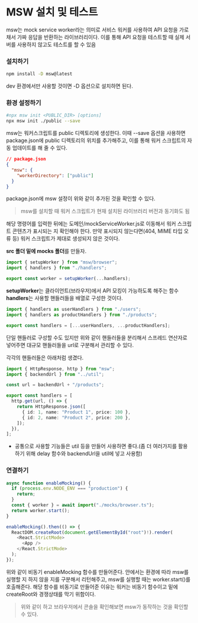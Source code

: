 # MSW 설치 및 테스트

msw는 mock service worker라는 의미로 서비스 워커를 사용하여 API 요청을 가로채서 가짜 응답을 반환하는 라이브러리이다. 이를 통해 API 요청을 테스트할 때 실제 서버를 사용하지 않고도 테스트를 할 수 있음

### 설치하기

```bash
npm install -D msw@latest
```

dev 환경에서만 사용할 것이면 -D 옵션으로 설치하면 된다.

### 환경 설정하기

```bash
#npx msw init <PUBLIC_DIR> [options]
npx msw init ./public --save
```

msw는 워커스크립트를 public 디렉토리에 생성한다. 이때 --save 옵션을 사용하면 package.json에 public 디렉토리의 위치를 추가해주고, 이를 통해 워커 스크립트의 자동 업데이트를 해 줄 수 있다.

```json
// package.json
{
  "msw": {
    "workerDirectory": ["public"]
  }
}
```

package.json에 msw 설정이 위와 같이 추가된 것을 확인할 수 있다.

> msw를 설치할 때 워커 스크립트가 현재 설치된 라이브러리 버전과 동기화도 됨

해당 명령어를 입력한 뒤에는 도메인/mockServiceWorker.js로 이동해서 워커 스크립트 콘텐츠가 표시되는 지 확인해야 한다. 만약 표시되지 않는다면(404, MIME 타입 오류 등) 워커 스크립트가 제대로 생성되지 않은 것이다.

**src 폴더 밑에 mocks 폴더**를 만들자.

```ts
import { setupWorker } from "msw/browser";
import { handlers } from "./handlers";

export const worker = setupWorker(...handlers);
```

**setupWorker**는 클라이언트(브라우저)에서 API 모킹이 가능하도록 해주는 함수
**handlers**는 사용할 핸들러들을 배열로 구성한 것이다.

```ts
import { handlers as userHandlers } from "./users";
import { handlers as productHandlers } from "./products";

export const handlers = [...userHandlers, ...productHandlers];
```

단일 핸들러로 구성할 수도 있지만 위와 같이 핸들러들을 분리해서 스프레드 연산자로 넣어주면 대규모 핸들러들을 url로 구분해서 관리할 수 있다.

각각의 핸들러들은 아래처럼 생겼다.

```ts
import { HttpResponse, http } from "msw";
import { backendUrl } from "../util";

const url = backendUrl + "/products";

export const handlers = [
  http.get(url, () => {
    return HttpResponse.json([
      { id: 1, name: "Product 1", price: 100 },
      { id: 2, name: "Product 2", price: 200 },
    ]);
  }),
];
```

- 공통으로 사용할 기능들은 util 등을 만들어 사용하면 좋다.(좀 더 여러가지를 활용하기 위해 delay 함수와 backendUrl을 util에 넣고 사용함)

### 연결하기

```ts
async function enableMocking() {
  if (process.env.NODE_ENV === "production") {
    return;
  }
  const { worker } = await import("./mocks/browser.ts");
  return worker.start();
}

enableMocking().then(() => {
  ReactDOM.createRoot(document.getElementById("root")!).render(
    <React.StrictMode>
      <App />
    </React.StrictMode>
  );
});
```

위와 같이 비동기 enableMocking 함수를 만들어준다. 안에서는 환경에 따라 msw를 실행할 지 하지 않을 지를 구분해서 리턴해주고, msw를 실행할 때는 worker.start()를 호출해준다.
해당 함수를 비동기로 만들어준 이유는 워커는 비동기 함수이고 밑에 createRoot와 경쟁상태를 막기 위함이다.

> 위와 같이 하고 브라우저에서 콘솔을 확인해보면 msw가 동작하는 것을 확인할 수 있다.
